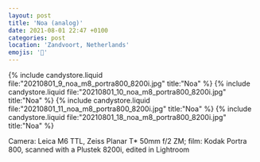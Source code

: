 ```yaml
---
layout: post
title: 'Noa (analog)'
date: 2021-08-01 22:47 +0100
categories: post
location: 'Zandvoort, Netherlands'
emojis: '🔞'
---
```


{% include candystore.liquid file:"20210801_9_noa_m8_portra800_8200i.jpg" title:"Noa" %}
{% include candystore.liquid file:"20210801_10_noa_m8_portra800_8200i.jpg" title:"Noa" %}
{% include candystore.liquid file:"20210801_11_noa_m8_portra800_8200i.jpg" title:"Noa" %}
{% include candystore.liquid file:"20210801_18_noa_m8_portra800_8200i.jpg" title:"Noa" %}

Camera: Leica M6 TTL, Zeiss Planar T\* 50mm f/2 ZM; film: Kodak Portra 800, scanned with a Plustek 8200i, edited in Lightroom

